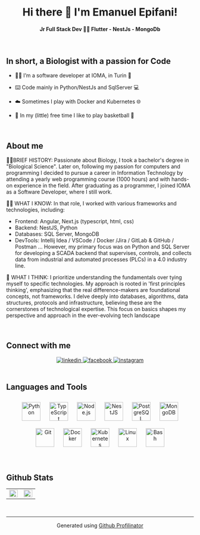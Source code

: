 # **<div align="center">Hi there 👋 I'm Emanuel Epifani!</div>**


#### <div align="center">Jr Full Stack Dev 👨‍💻 Flutter - NestJs - MongoDb</div>


<br/>  


## In short, a Biologist with a passion for Code
- 👨‍💻 I’m a software developer at IOMA, in Turin 🏢


- ⌨️ Code mainly in Python/NestJs and SqlServer 💻


- ☁️ Sometimes I play with Docker and Kubernetes 🌐


- 🌱 In my (little) free time I like to play basketball 🏀


<br/>  


## About me
🙎‍♂️BRIEF HISTORY:
Passionate about Biology, I took a bachelor's degree in "Biological Science".
Later on, following my passion for computers and programming I decided to pursue a career in Information Technology by attending a yearly web programming course (1000 hours) and with hands-on experience in the field. After graduating as a programmer, I joined IOMA as a Software Developer, where I still work.

🧑‍💻 WHAT I KNOW:
In that role, I worked with various frameworks and technologies, including:
- Frontend: Angular, Next.js (typescript, html, css)
- Backend: NestJS, Python
- Databases: SQL Server, MongoDB
- DevTools: Intellij Idea / VSCode / Docker /Jira / GitLab & GitHub / Postman ...
  However, my primary focus was on Python and SQL Server for developing a SCADA backend that supervises, controls, and collects data from industrial and automated processes (PLCs) in a 4.0 industry line.

📖 WHAT I THINK:
I prioritize understanding the fundamentals over tying myself to specific technologies. My approach is rooted in 'first principles thinking', emphasizing that the real difference-makers are foundational concepts, not frameworks. I delve deeply into databases, algorithms, data structures, protocols and infrastructure, believing these are the cornerstones of technological expertise. This focus on basics shapes my perspective and approach in the ever-evolving tech landscape



<br/>  


## Connect with me
<div align="center">
<a href="https://www.linkedin.com/in/emanuel-epifani-5b96a8215/" target="_blank">
<img src=https://img.shields.io/badge/linkedin-%231E77B5.svg?&style=for-the-badge&logo=linkedin&logoColor=white alt=linkedin style="margin-bottom: 5px;" />
</a>
<a href="https://facebook.com/emanuel.epifani" target="_blank">
<img src=https://img.shields.io/badge/facebook-%232E87FB.svg?&style=for-the-badge&logo=facebook&logoColor=white alt=facebook style="margin-bottom: 5px;" />
</a>
<a href="https://instagram.com/emanuel_epifani" target="_blank">
<img src=https://img.shields.io/badge/instagram-%23000000.svg?&style=for-the-badge&logo=instagram&logoColor=white alt=instagram style="margin-bottom: 5px;" />
</a>  
</div>  


<br/>  


## Languages and Tools
<div align="center">

<a href="https://www.python.org/" target="_blank"><img style="margin: 10px" src="https://profilinator.rishav.dev/skills-assets/python-original.svg" alt="Python" height="50" /></a>
<a href="https://www.typescriptlang.org/" target="_blank"><img style="margin: 10px" src="https://profilinator.rishav.dev/skills-assets/typescript-original.svg" alt="TypeScript" height="50" /></a>
<a href="https://nodejs.org/" target="_blank"><img style="margin: 10px" src="https://profilinator.rishav.dev/skills-assets/nodejs-original-wordmark.svg" alt="Node.js" height="50" /></a>
<a href="https://nestjs.com/" target="_blank"><img style="margin: 10px" src="https://d33wubrfki0l68.cloudfront.net/e937e774cbbe23635999615ad5d7732decad182a/26072/logo-small.ede75a6b.svg" alt="NestJS" height="50" /></a>
<a href="https://www.postgresql.org/" target="_blank"><img style="margin: 10px" src="https://profilinator.rishav.dev/skills-assets/postgresql-original-wordmark.svg" alt="PostgreSQL" height="50" /></a>
<a href="https://www.mongodb.com/" target="_blank"><img style="margin: 10px" src="https://profilinator.rishav.dev/skills-assets/mongodb-original-wordmark.svg" alt="MongoDB" height="50" /></a>
<a href="https://github.com/" target="_blank"><img style="margin: 10px" src="https://profilinator.rishav.dev/skills-assets/git-scm-icon.svg" alt="Git" height="50" /></a>
<a href="https://www.docker.com/" target="_blank"><img style="margin: 10px" src="https://profilinator.rishav.dev/skills-assets/docker-original-wordmark.svg" alt="Docker" height="50" /></a>
<a href="https://kubernetes.io/" target="_blank"><img style="margin: 10px" src="https://profilinator.rishav.dev/skills-assets/kubernetes-icon.svg" alt="Kubernetes" height="50" /></a>
<a href="https://www.linux.org/" target="_blank"><img style="margin: 10px" src="https://profilinator.rishav.dev/skills-assets/linux-original.svg" alt="Linux" height="50" /></a>
<a href="https://www.gnu.org/software/bash/" target="_blank"><img style="margin: 10px" src="https://profilinator.rishav.dev/skills-assets/gnu_bash-icon.svg" alt="Bash" height="50" /></a>
</div>  

<br/>  


## Github Stats
<table><tr><td valign="top" width="50%">

<img src="https://github-readme-stats.vercel.app/api?username=emanuel-epifani&show_icons=true&count_private=true&hide_border=true" align="left" style="width: 100%" />

</td><td valign="top" width="50%">

<div align="right"><img src="https://github-readme-stats.vercel.app/api/top-langs/?username=emanuel-epifani&hide_border=true&layout=compact" align="right" style="width: 100%" /></div>

</td></tr></table>
<br />

----
<div align="center">Generated using <a href="https://profilinator.rishav.dev/" target="_blank">Github Profilinator</a></div>

